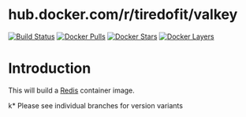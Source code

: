 # hub.docker.com/r/tiredofit/valkey

[![Build Status](https://img.shields.io/github/actions/workflow/status/tiredofit/docker-valkey/main.yml?branch=main&style=flat-square)](https://github.com/tiredofit/docker-valkey/actions)
[![Docker Pulls](https://img.shields.io/docker/pulls/tiredofit/valkey.svg)](https://hub.docker.com/r/tiredofit/valkey)
[![Docker Stars](https://img.shields.io/docker/stars/tiredofit/valkey.svg)](https://hub.docker.com/r/tiredofit/valkey)
[![Docker
Layers](https://images.microbadger.com/badges/image/tiredofit/valkey.svg)](https://microbadger.com/images/tiredofit/valkey)

# Introduction

This will build a [Redis](https://www.valkey.io) container image.

k* Please see individual branches for version variants
